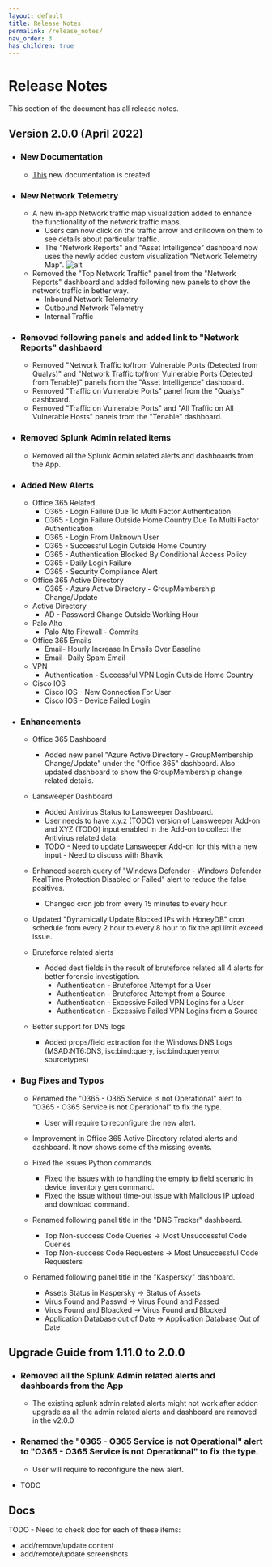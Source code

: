 ```yaml
---
layout: default
title: Release Notes
permalink: /release_notes/
nav_order: 3
has_children: true
---
```


# Release Notes
This section of the document has all release notes.

## Version 2.0.0 (April 2022)

* ### New Documentation
    * [This](https://vatsaljagani.github.io/Splunk-Cyences-App-for-Splunk) new documentation is created.

* ### New Network Telemetry
    * A new in-app Network traffic map visualization added to enhance the functionality of the network traffic maps.
        * Users can now click on the traffic arrow and drilldown on them to see details about particular traffic.
        * The "Network Reports" and "Asset Intelligence" dashboard now uses the newly added custom visualization "Network Telemetry Map".
        ![alt](https://github.com/VatsalJagani/Splunk-Cyences-App-for-Splunk/blob/master/docs/assets/network_telemetry_map.png?raw=true)
    * Removed the "Top Network Traffic" panel from the "Network Reports" dashboard and added following new panels to show the network traffic in better way.
        * Inbound Network Telemetry
        * Outbound Network Telemetry
        * Internal Traffic

* ### Removed following panels and added link to "Network Reports" dashbaord 
    * Removed "Network Traffic to/from Vulnerable Ports (Detected from Qualys)" and "Network Traffic to/from Vulnerable Ports (Detected from Tenable)" panels from the "Asset Intelligence" dashboard.
    * Removed "Traffic on Vulnerable Ports" panel from the "Qualys" dashboard.
    * Removed "Traffic on Vulnerable Ports" and "All Traffic on All Vulnerable Hosts" panels from the "Tenable" dashboard.

* ### Removed Splunk Admin related items
    * Removed all the Splunk Admin related alerts and dashboards from the App.

* ### Added New Alerts
    * Office 365 Related
        * O365 - Login Failure Due To Multi Factor Authentication
        * O365 - Login Failure Outside Home Country Due To Multi Factor Authentication
        * O365 - Login From Unknown User
        * O365 - Successful Login Outside Home Country
        * O365 - Authentication Blocked By Conditional Access Policy
        * O365 - Daily Login Failure
        * O365 - Security Compliance Alert
    * Office 365 Active Directory
        * O365 - Azure Active Directory - GroupMembership Change/Update
    * Active Directory
        * AD - Password Change Outside Working Hour
    * Palo Alto
        * Palo Alto Firewall - Commits
    * Office 365 Emails
        * Email- Hourly Increase In Emails Over Baseline
        * Email- Daily Spam Email
    * VPN
        * Authentication - Successful VPN Login Outside Home Country
    * Cisco IOS
        * Cisco IOS - New Connection For User
        * Cisco IOS - Device Failed Login



* ### Enhancements
    * Office 365 Dashboard
        * Added new panel "Azure Active Directory - GroupMembership Change/Update" under the "Office 365" dashboard. Also updated dashboard to show the GroupMembership change related details.

    * Lansweeper Dashboard
        * Added Antivirus Status to Lansweeper Dashboard.
        * User needs to have x.y.z (TODO) version of Lansweeper Add-on and XYZ (TODO) input enabled in the Add-on to collect the Antivirus related data.
        * TODO - Need to update Lansweeper Add-on for this with a new input - Need to discuss with Bhavik

    * Enhanced search query of "Windows Defender - Windows Defender RealTime Protection Disabled or Failed" alert to reduce the false positives.
        * Changed cron job from every 15 minutes to every hour.

    * Updated "Dynamically Update Blocked IPs with HoneyDB" cron schedule from every 2 hour to every 8 hour to fix the api limit exceed issue.

    * Bruteforce related alerts
        * Added dest fields in the result of bruteforce related all 4 alerts for better forensic investigation.
            * Authentication - Bruteforce Attempt for a User
            * Authentication - Bruteforce Attempt from a Source
            * Authentication - Excessive Failed VPN Logins for a User
            * Authentication - Excessive Failed VPN Logins from a Source

    * Better support for DNS logs
        * Added props/field extraction for the Windows DNS Logs (MSAD:NT6:DNS, isc:bind:query, isc:bind:queryerror sourcetypes)



* ### Bug Fixes and Typos
    * Renamed the "0365 - O365 Service is not Operational" alert to "O365 - O365 Service is not Operational" to fix the type.
        * User will require to reconfigure the new alert.
    
    * Improvement in Office 365 Active Directory related alerts and dashboard. It now shows some of the missing events.

    * Fixed the issues Python commands.
        * Fixed the issues with to handling the empty ip field scenario in device_inventory_gen command.
        * Fixed the issue without time-out issue with Malicious IP upload and download command.

    * Renamed following panel title in the "DNS Tracker" dashboard.
        * Top Non-success Code Queries -> Most Unsuccessful Code Queries
        * Top Non-success Code Requesters -> Most Unsuccessful Code Requesters

    * Renamed following panel title in the "Kaspersky" dashboard.
        * Assets Status in Kaspersky -> Status of Assets
        * Virus Found and Passwd -> Virus Found and Passed
        * Virus Found and Bloacked -> Virus Found and Blocked
        * Application Database out of Date -> Application Database Out of Date


## Upgrade Guide from 1.11.0 to 2.0.0

* ### Removed all the Splunk Admin related alerts and dashboards from the App
    * The existing splunk admin related alerts might not work after addon upgrade as all the admin related alerts and dashboard are removed in the v2.0.0

* ### Renamed the "0365 - O365 Service is not Operational" alert to "O365 - O365 Service is not Operational" to fix the type.
    * User will require to reconfigure the new alert.

* TODO


Docs
----
TODO - Need to check doc for each of these items:
- add/remove/update content
- add/remote/update screenshots

